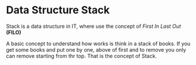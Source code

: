 # Data Structure Stack

Stack is a data structure in IT, where use the concept of *First In Last Out* **(FILO)**

A basic concept to understand how works is think in a stack of books. 
If you get some books and put one by one, above of first and to remove you 
only can remove starting from thr top. That is the concept of Stack.